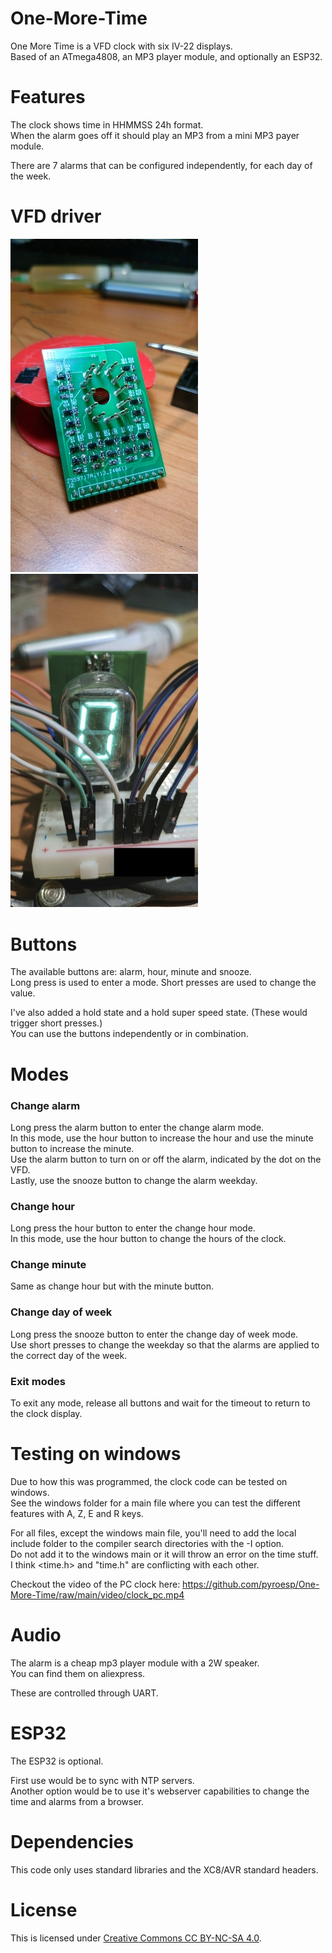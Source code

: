 # One-More-Time
One More Time is a VFD clock with six IV-22 displays.  
Based of an ATmega4808, an MP3 player module, and optionally an ESP32.  

# Features
The clock shows time in HHMMSS 24h format.  
When the alarm goes off it should play an MP3 from a mini MP3 payer module.  

There are 7 alarms that can be configured independently, for each day of the week.  

# VFD driver
<img src="https://github.com/pyroesp/One-More-Time/raw/main/img/vfd_driver.jpg" width="300"/>  
<img src="https://github.com/pyroesp/One-More-Time/raw/main/img/vfd_disp_0.jpg" width="300"/>  

# Buttons
The available buttons are: alarm, hour, minute and snooze.  
Long press is used to enter a mode. Short presses are used to change the value.  

I've also added a hold state and a hold super speed state. (These would trigger short presses.)  
You can use the buttons independently or in combination.  

# Modes
### Change alarm 
Long press the alarm button to enter the change alarm mode.  
In this mode, use the hour button to increase the hour and use the minute button to increase the minute.  
Use the alarm button to turn on or off the alarm, indicated by the dot on the VFD.  
Lastly, use the snooze button to change the alarm weekday.  

### Change hour
Long press the hour button to enter the change hour mode.  
In this mode, use the hour button to change the hours of the clock.  

### Change minute
Same as change hour but with the minute button.  

### Change day of week
Long press the snooze button to enter the change day of week mode.  
Use short presses to change the weekday so that the alarms are applied to the correct day of the week.  

### Exit modes
To exit any mode, release all buttons and wait for the timeout to return to the clock display.  

# Testing on windows
Due to how this was programmed, the clock code can be tested on windows.  
See the windows folder for a main file where you can test the different features with A, Z, E and R keys.  

For all files, except the windows main file, you'll need to add the local include folder to the compiler search directories with the -I option.  
Do not add it to the windows main or it will throw an error on the time stuff.  
I think <time.h> and "time.h" are conflicting with each other.  

Checkout the video of the PC clock here: https://github.com/pyroesp/One-More-Time/raw/main/video/clock_pc.mp4

# Audio
The alarm is a cheap mp3 player module with a 2W speaker.  
You can find them on aliexpress.  

These are controlled through UART.  

# ESP32
The ESP32 is optional.  

First use would be to sync with NTP servers.  
Another option would be to use it's webserver capabilities to change the time and alarms from a browser.  

# Dependencies
This code only uses standard libraries and the XC8/AVR standard headers.  

# License
This is licensed under [Creative Commons CC BY-NC-SA 4.0](https://creativecommons.org/licenses/by-nc-sa/4.0/).  
